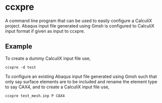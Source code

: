 # ccxpre
A command line program that can be used to easily configure a CalculiX project. Abaqus input file generated using Gmsh is configured to CalculiX input format if given as input to ccxpre.

## Example
To create a dummy CalculiX input file use,

`ccxpre -d test`

To configure an existing Abaqus input file generated using Gmsh such that only say surface elements are to be included and rename the element type to say CAX4, and to create a CalculiX input file use,

`ccxpre test_mesh.inp P CAX4`
